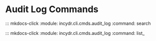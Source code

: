 # Audit Log Commands

::: mkdocs-click
    :module: incydr.cli.cmds.audit_log
    :command: search

::: mkdocs-click
    :module: incydr.cli.cmds.audit_log
    :command: list_

